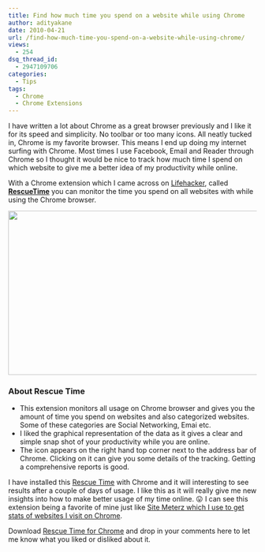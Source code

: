 ```yaml
---
title: Find how much time you spend on a website while using Chrome
author: adityakane
date: 2010-04-21
url: /find-how-much-time-you-spend-on-a-website-while-using-chrome/
views:
  - 254
dsq_thread_id:
  - 2947109706
categories:
  - Tips
tags:
  - Chrome
  - Chrome Extensions
---
```

I have written a lot about Chrome as a great browser previously and I like it for its speed and simplicity. No toolbar or too many icons. All neatly tucked in, Chrome is my favorite browser. This means I end up doing my internet surfing with Chrome. Most times I use Facebook, Email and Reader through Chrome so I thought it would be nice to track how much time I spend on which website to give me a better idea of my productivity while online.

With a Chrome extension which I came across on <a href="http://lifehacker.com/5520783/rescuetime-chrome-productivity-meter-tracks-how-you-spend-time-online" onclick="_gaq.push(['_trackEvent', 'outbound-article', 'http://lifehacker.com/5520783/rescuetime-chrome-productivity-meter-tracks-how-you-spend-time-online', 'Lifehacker']);" >Lifehacker</a>, called <a href="https://chrome.google.com/extensions/detail/cnggaadmcamdjiimdhelidfgolafbiej" onclick="_gaq.push(['_trackEvent', 'outbound-article', 'https://chrome.google.com/extensions/detail/cnggaadmcamdjiimdhelidfgolafbiej', 'RescueTime']);" ><strong>RescueTime</strong></a> you can monitor the time you spend on all websites with while using the Chrome browser.

<a rel="attachment wp-att-23797" href="http://devilsworkshop.org/find-how-much-time-you-spend-on-a-website-while-using-chrome/rescuetime_chrome/"><img class="aligncenter size-full wp-image-23797" title="rescuetime_chrome" src="http://cdn.devilsworkshop.org/files/2010/04/rescuetime_chrome.png" alt="" width="550" height="333" /></a>

### **About Rescue Time**

  * This extension monitors all usage on Chrome browser and gives you the amount of time you spend on websites and also categorized websites. Some of these categories are Social Networking, Emai etc.
  * I liked the graphical representation of the data as it gives a clear and simple snap shot of your productivity while you are online.
  * The icon appears on the right hand top corner next to the address bar of Chrome. Clicking on it can give you some details of the tracking. Getting a comprehensive reports is good.

I have installed this <a href="https://chrome.google.com/extensions/detail/cnggaadmcamdjiimdhelidfgolafbiej" onclick="_gaq.push(['_trackEvent', 'outbound-article', 'https://chrome.google.com/extensions/detail/cnggaadmcamdjiimdhelidfgolafbiej', 'Rescue Time']);" >Rescue Time</a> with Chrome and it will interesting to see results after a couple of days of usage. I like this as it will really give me new insights into how to make better usage of my time online. 😛 I can see this extension being a favorite of mine just like [Site Meterz which I use to get stats of websites I visit on Chrome][1].

Download <a href="https://chrome.google.com/extensions/detail/cnggaadmcamdjiimdhelidfgolafbiej" onclick="_gaq.push(['_trackEvent', 'outbound-article', 'https://chrome.google.com/extensions/detail/cnggaadmcamdjiimdhelidfgolafbiej', 'Rescue Time for Chrome']);" >Rescue Time for Chrome</a> and drop in your comments here to let me know what you liked or disliked about it.

 [1]: http://devilsworkshop.org/get-traffic-stats-of-any-website-with-chrome-and-firefox/ "Site Meterz which I use to get stats of websites I visit on Chrome"
